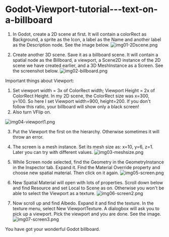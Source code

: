 # Godot-Viewport-tutorial---text-on-a-billboard

1. In Godot, create a 2D scene at first. It will contain a colorRect as Background, a sprite as the Icon, a label as the Name and another label as the Description node. See the image below.
![img01-2Dscene.png](https://github.com/gansanta/Godot-Viewport-tutorial---text-on-a-billboard/blob/master/img01-2Dscene.png)


2. Create another 3D scene. Save it as a billboard scene. It will contain a spatial node as the Billboard, a viewport, a Scene2D instance of the 2D scene we have created earlier, and a 3D MeshInstance as a Screen. See the screenshot below.
![img02-billboard.png](https://github.com/gansanta/Godot-Viewport-tutorial---text-on-a-billboard/blob/master/img02-billboard.png)

Important things about Viewport:
  1) Set viewport width = 3x of ColorRect width; Viewport Height = 2x of ColorRect Height. In my 2D scene, the ColorRect size was x=300, y=100. So here I set Viewport width=900, height=200. If you don't follow this ratio, your billboard will show only a black screen!
  2) Also turn VFlip on.
  
  ![img04-viewport1.png](https://github.com/gansanta/Godot-Viewport-tutorial---text-on-a-billboard/blob/master/img04-viewport1.png)
  
  3) Put the Viewport the first on the hierarchy. Otherwise sometimes it will throw an error.
  4) The screen is a mesh instance. Set its mesh size as: x=10, y=6, z=1. Later you can try with different values.
 ![img03-meshsize.png](https://github.com/gansanta/Godot-Viewport-tutorial---text-on-a-billboard/blob/master/img03-meshsize.png)
 
 5) While Screen node selected, find the Geometry in the GeometryInstance in the Inspector tab. Expand it. Find the Material Override property and choose new spatial material. Then click on it again.
![img05-screen.png](https://github.com/gansanta/Godot-Viewport-tutorial---text-on-a-billboard/blob/master/img05-screen.png)

6) New Spatial Material will open with lots of properties. Scroll down below and find Resource and set Local to Scene as on. Otherwise you won't be able to select the Viewport as a texture.
![img06-screen2.png](https://github.com/gansanta/Godot-Viewport-tutorial---text-on-a-billboard/blob/master/img06-screen2.png)

7) Now scroll up and find Albedo. Expand it and find the texture. In the texture menu, select New ViewportTexture. A dialogbox will ask you to pick up a viewport. Pick the viewport and you are done. See the image.
![img07-screen3.png](https://github.com/gansanta/Godot-Viewport-tutorial---text-on-a-billboard/blob/master/img07-screen3.png)

You have got your wonderful Godot billboard.
